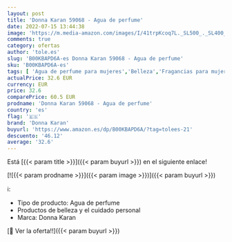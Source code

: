 ```yaml
---
layout: post
title: 'Donna Karan 59068 - Agua de perfume'
date: 2022-07-15 13:44:38
image: 'https://m.media-amazon.com/images/I/41trpKcoq7L._SL500_._SL400_.jpg'
comments: true
category: ofertas
author: 'tole.es'
slug: 'B00KBAPD6A-es Donna Karan 59068 - Agua de perfume'
sku: 'B00KBAPD6A-es'
tags: [ 'Agua de perfume para mujeres','Belleza','Fragancias para mujeres','Perfumes y fragancias','agua','de','donna karan','perfume','🇪🇸', ]
actualPrice: 32.6 EUR
currency: EUR
price: 32.6
comparePrice: 60.5 EUR
prodname: 'Donna Karan 59068 - Agua de perfume'
country: 'es'
flag: '🇪🇸'
brand: 'Donna Karan'
buyurl: 'https://www.amazon.es/dp/B00KBAPD6A/?tag=tolees-21'
descuento: '46.12'
average: '32.6'
---
```


Está [{{< param title >}}]({{< param buyurl >}}) en el siguiente enlace!

[![{{< param prodname >}}]({{< param image >}})]({{< param buyurl >}})

ℹ️:

- Tipo de producto: Agua de perfume
- Productos de belleza y el cuidado personal
- Marca: Donna Karan

[🛒 Ver la oferta!!]({{< param buyurl >}})
